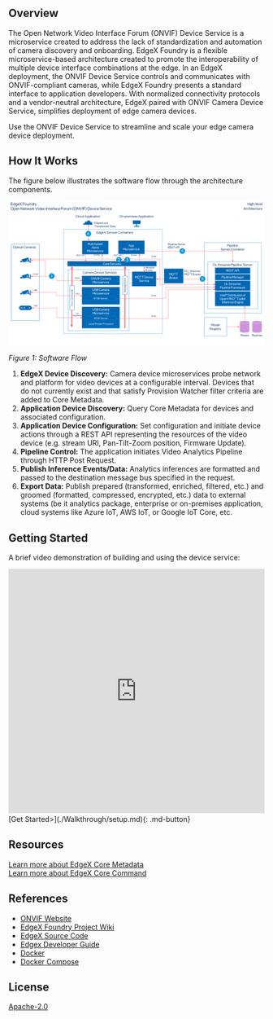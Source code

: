 ## Overview
The Open Network Video Interface Forum (ONVIF) Device Service is a microservice created to address the lack of standardization and automation of camera discovery and onboarding. EdgeX Foundry is a flexible microservice-based architecture created to promote the interoperability of multiple device interface combinations at the edge. In an EdgeX deployment, the ONVIF Device Service controls and communicates with ONVIF-compliant cameras, while EdgeX Foundry presents a standard interface to application developers. With normalized connectivity protocols and a vendor-neutral architecture, EdgeX paired with ONVIF Camera Device Service, simplifies deployment of edge camera devices. 


Use the ONVIF Device Service to streamline and scale your edge camera device deployment. 

## How It Works
The figure below illustrates the software flow through the architecture components.

![high-level-arch](./images/ONVIFDeviceServiceArch.png)
<p align="left">
      <i>Figure 1: Software Flow</i>
</p>

1. **EdgeX Device Discovery:** Camera device microservices probe network and platform for video devices at a configurable interval. Devices that do not currently exist and that satisfy Provision Watcher filter criteria are added to Core Metadata.
2. **Application Device Discovery:** Query Core Metadata for devices and associated configuration.
3. **Application Device Configuration:** Set configuration and initiate device actions through a REST API representing the resources of the video device (e.g. stream URI, Pan-Tilt-Zoom position, Firmware Update).
4. **Pipeline Control:** The application initiates Video Analytics Pipeline through HTTP Post Request.
5. **Publish Inference Events/Data:** Analytics inferences are formatted and passed to the destination message bus specified in the request.
6.  **Export Data:** Publish prepared (transformed, enriched, filtered, etc.) and groomed (formatted, compressed, encrypted, etc.) data to external systems (be it analytics package, enterprise or on-premises application, cloud systems like Azure IoT, AWS IoT, or Google IoT Core, etc.


## Getting Started

A brief video demonstration of building and using the device service:

<iframe
    width="100%"
    height="480"
    src="https://www.youtube.com/embed/vZqd3j2Zn2Y"
    frameborder="0"
    allow="autoplay; encrypted-media"
    allowfullscreen
>
</iframe>
[Get Started>](./Walkthrough/setup.md){: .md-button}


## Resources
[Learn more about EdgeX Core Metadata](https://app.swaggerhub.com/apis-docs/EdgeXFoundry1/core-metadata/2.1.0)  
[Learn more about EdgeX Core Command](https://app.swaggerhub.com/apis-docs/EdgeXFoundry1/core-command/2.1.0)


## References

- [ONVIF Website](https://www.onvif.org)  
- [EdgeX Foundry Project Wiki](https://wiki.edgexfoundry.org/)  
- [EdgeX Source Code](https://github.com/edgexfoundry)  
- [Edgex Developer Guide](https://docs.edgexfoundry.org/2.1/)
- [Docker](https://docs.docker.com/engine/install/ubuntu/#install-using-the-repository)
- [Docker Compose](https://docs.docker.com/compose/install/#install-compose)


## License

[Apache-2.0](https://github.com/edgexfoundry-holding/device-onvif-camera/blob/main/LICENSE)